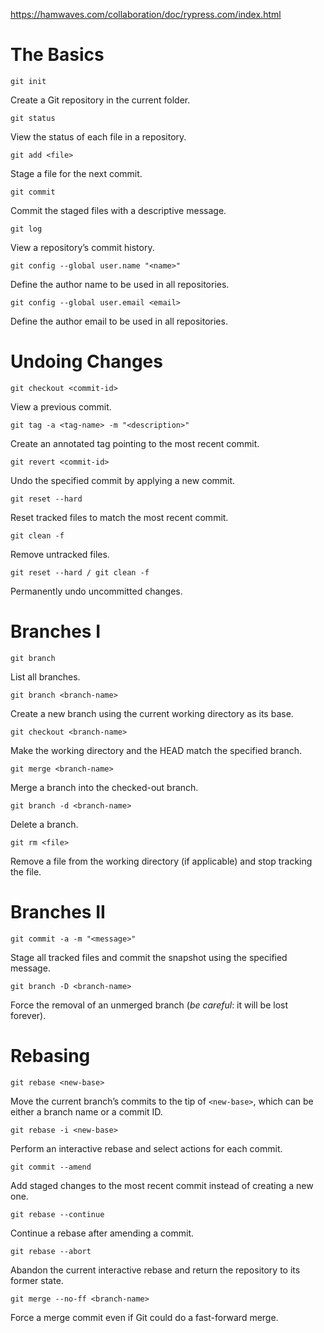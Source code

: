 https://hamwaves.com/collaboration/doc/rypress.com/index.html

# The Basics

`git init`

Create a Git repository in the current folder.  

`git status`  

View the status of each file in a repository.  

`git add <file>`  

Stage a file for the next commit.  

`git commit`  

Commit the staged files with a descriptive message.  

`git log`  

View a repository’s commit history.  

`git config --global user.name "<name>"`  

Define the author name to be used in all repositories.  

`git config --global user.email <email>`  

Define the author email to be used in all repositories.

# Undoing Changes

`git checkout <commit-id>`  

View a previous commit.  

`git tag -a <tag-name> -m "<description>"`  

Create an annotated tag pointing to the most recent commit.  

`git revert <commit-id>`  

Undo the specified commit by applying a new commit.  

`git reset --hard`  

Reset tracked files to match the most recent commit.  

`git clean -f`  

Remove untracked files.  

`git reset --hard / git clean -f`  

Permanently undo uncommitted changes.

# Branches I

`git branch`  

List all branches.  

`git branch <branch-name>`  

Create a new branch using the current working directory as its base.  

`git checkout <branch-name>`  

Make the working directory and the HEAD match the specified branch.  

`git merge <branch-name>`  

Merge a branch into the checked-out branch.  

`git branch -d <branch-name>`  

Delete a branch.  

`git rm <file>`

Remove a file from the working directory (if applicable) and stop tracking  
the file.

# Branches II

`git commit -a -m "<message>"`

Stage all tracked files and commit the snapshot using the specified message.

`git branch -D <branch-name>`

Force the removal of an unmerged branch (_be careful_: it will be lost forever).

# Rebasing

`git rebase <new-base>`

Move the current branch’s commits to the tip of `<new-base>`, which can be either a branch name or a commit ID.

`git rebase -i <new-base>`

Perform an interactive rebase and select actions for each commit.

`git commit --amend`

Add staged changes to the most recent commit instead of creating a new one.

`git rebase --continue`

Continue a rebase after amending a commit.

`git rebase --abort`

Abandon the current interactive rebase and return the repository to its former state.

`git merge --no-ff <branch-name>`

Force a merge commit even if Git could do a fast-forward merge.